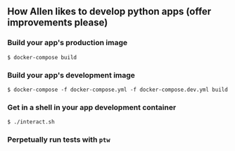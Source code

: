 How Allen likes to develop python apps (offer improvements please)
-

### Build your app's production image
`$ docker-compose build`

### Build your app's development image
`$ docker-compose -f docker-compose.yml -f docker-compose.dev.yml build`

### Get in a shell in your app development container
`$ ./interact.sh`

### Perpetually run tests with `ptw`
